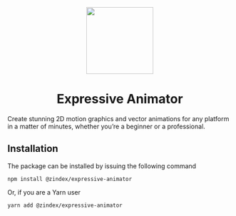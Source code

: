 <p align="center"><a href="https://www.expressivesuite.com"><img width="150" src="https://raw.githubusercontent.com/ExpressiveSuite/Art/master/logo/expressive-animator.svg"></a></p>
<h1 align="center">Expressive Animator</h1>

Create stunning 2D motion graphics and vector animations for any platform in a matter of minutes, 
whether you’re a beginner or a professional.

## Installation

The package can be installed by issuing the following command

```shell
npm install @zindex/expressive-animator
```

Or, if you are a Yarn user

```shell
yarn add @zindex/expressive-animator
```

